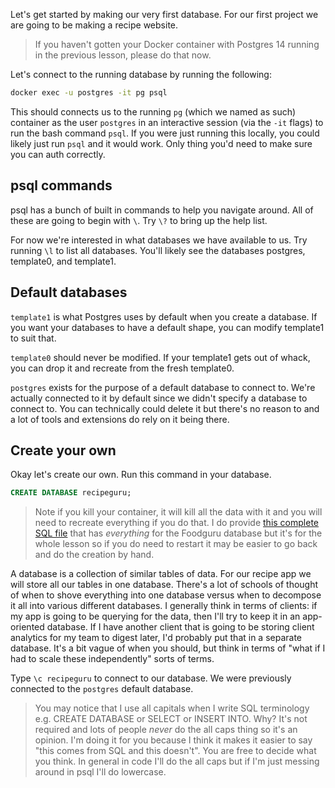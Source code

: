 Let's get started by making our very first database. For our first project we are going to be making a recipe website.

> If you haven't gotten your Docker container with Postgres 14 running in the previous lesson, please do that now.

Let's connect to the running database by running the following:

```bash
docker exec -u postgres -it pg psql
```

This should connects us to the running `pg` (which we named as such) container as the user `postgres` in an interactive session (via the `-it` flags) to run the bash command `psql`. If you were just running this locally, you could likely just run `psql` and it would work. Only thing you'd need to make sure you can auth correctly.

## psql commands

psql has a bunch of built in commands to help you navigate around. All of these are going to begin with `\`. Try `\?` to bring up the help list.

For now we're interested in what databases we have available to us. Try running `\l` to list all databases. You'll likely see the databases postgres, template0, and template1.

## Default databases

`template1` is what Postgres uses by default when you create a database. If you want your databases to have a default shape, you can modify template1 to suit that.

`template0` should never be modified. If your template1 gets out of whack, you can drop it and recreate from the fresh template0.

`postgres` exists for the purpose of a default database to connect to. We're actually connected to it by default since we didn't specify a database to connect to. You can technically could delete it but there's no reason to and a lot of tools and extensions do rely on it being there.

## Create your own

Okay let's create our own. Run this command in your database.

```sql
CREATE DATABASE recipeguru;
```

> Note if you kill your container, it will kill all the data with it and you will need to recreate everything if you do that. I do provide [this complete SQL file][sql-file] that has _everything_ for the Foodguru database but it's for the whole lesson so if you do need to restart it may be easier to go back and do the creation by hand.

A database is a collection of similar tables of data. For our recipe app we will store all our tables in one database. There's a lot of schools of thought of when to shove everything into one database versus when to decompose it all into various different databases. I generally think in terms of clients: if my app is going to be querying for the data, then I'll try to keep it in an app-oriented database. If I have another client that is going to be storing client analytics for my team to digest later, I'd probably put that in a separate database. It's a bit vague of when you should, but think in terms of "what if I had to scale these independently" sorts of terms.

Type `\c recipeguru` to connect to our database. We were previously connected to the `postgres` default database.

> You may notice that I use all capitals when I write SQL terminology e.g. CREATE DATABASE or SELECT or INSERT INTO. Why? It's not required and lots of people _never_ do the all caps thing so it's an opinion. I'm doing it for you because I think it makes it easier to say "this comes from SQL and this doesn't". You are free to decide what you think. In general in code I'll do the all caps but if I'm just messing around in psql I'll do lowercase.

[sql-file]: https://sql.holt.courses/recipes.sql
